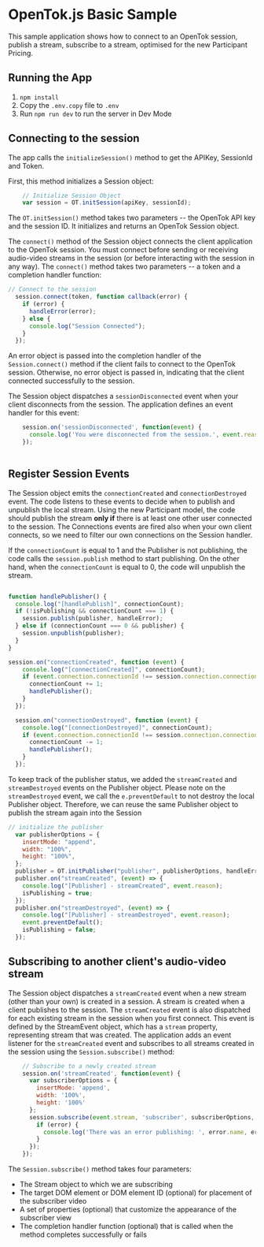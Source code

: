 OpenTok.js Basic Sample
=======================

This sample application shows how to connect to an OpenTok session, publish a stream,
subscribe to a stream, optimised for the new Participant Pricing.


## Running the App

1. `npm install`
2. Copy the `.env.copy` file to `.env`
3. Run `npm run dev` to run the server in Dev Mode






## Connecting to the session

The app calls the `initializeSession()` method to get the APIKey, SessionId and Token.

First, this method initializes a Session object:

```javascript
    // Initialize Session Object
    var session = OT.initSession(apiKey, sessionId);
```

The `OT.initSession()` method takes two parameters -- the OpenTok API key and the session ID. It
initializes and returns an OpenTok Session object.

The `connect()` method of the Session object connects the client application to the OpenTok
session. You must connect before sending or receiving audio-video streams in the session (or before
interacting with the session in any way). The `connect()` method takes two parameters -- a token
and a completion handler function:

```javascript
// Connect to the session
  session.connect(token, function callback(error) {
    if (error) {
      handleError(error);
    } else {
      console.log("Session Connected");
    }
  });
```

An error object is passed into the completion handler of the `Session.connect()` method if the
client fails to connect to the OpenTok session. Otherwise, no error object is passed in, indicating
that the client connected successfully to the session.

The Session object dispatches a `sessionDisconnected` event when your client disconnects from the
session. The application defines an event handler for this event:

```javascript
    session.on('sessionDisconnected', function(event) {
      console.log('You were disconnected from the session.', event.reason);
    });
    
```


## Register Session Events

The Session object emits the `connectionCreated` and `connectionDestroyed` event. The code listens to these events to decide when to publish and unpublish the local stream. Using the new Participant model, the code should publish the stream **only if** there is at least one other user connected to the session. The Connections events are fired also when your own client connects, so we need to filter our own connections on the Session handler.

If the `connectionCount` is equal to 1 and the Publisher is not publishing, the code calls the `session.publish` method to start publishing. On the other hand, when the `connectionCount` is equal to 0, the code will unpublish the stream.

```javascript

function handlePublisher() {
  console.log("[handlePublish]", connectionCount);
  if (!isPublishing && connectionCount === 1) {
    session.publish(publisher, handleError);
  } else if (connectionCount === 0 && publisher) {
    session.unpublish(publisher);
  }
}

session.on("connectionCreated", function (event) {
    console.log("[connectionCreated]", connectionCount);
    if (event.connection.connectionId !== session.connection.connectionId) {
      connectionCount += 1;
      handlePublisher();
    }
  });

  session.on("connectionDestroyed", function (event) {
    console.log("[connectionDestroyed]", connectionCount);
    if (event.connection.connectionId !== session.connection.connectionId) {
      connectionCount -= 1;
      handlePublisher();
    }
  });

```
To keep track of the publisher status, we added the `streamCreated` and `streamDestroyed` events on the Publisher object. Please note on the `streamDestroyed` event, we call the `e.preventDefault` to not destroy the local Publisher object. Therefore, we can reuse the same Publisher object to publish the stream again into the Session

```javascript
// initialize the publisher
  var publisherOptions = {
    insertMode: "append",
    width: "100%",
    height: "100%",
  };
  publisher = OT.initPublisher("publisher", publisherOptions, handleError);
  publisher.on("streamCreated", (event) => {
    console.log("[Publisher] - streamCreated", event.reason);
    isPublishing = true;
  });
  publisher.on("streamDestroyed", (event) => {
    console.log("[Publisher] - streamDestroyed", event.reason);
    event.preventDefault();
    isPublishing = false;
  });

```


## Subscribing to another client's audio-video stream

The Session object dispatches a `streamCreated` event when a new stream (other than your own) is
created in a session. A stream is created when a client publishes to the session. The
`streamCreated` event is also dispatched for each existing stream in the session when you first
connect. This event is defined by the StreamEvent object, which has a `stream` property,
representing stream that was created. The application adds an event listener for the
`streamCreated` event and subscribes to all streams created in the session using the
`Session.subscribe()` method:

```javascript
    // Subscribe to a newly created stream
    session.on('streamCreated', function(event) {
      var subscriberOptions = {
        insertMode: 'append',
        width: '100%',
        height: '100%'
      };
      session.subscribe(event.stream, 'subscriber', subscriberOptions, function(error) {
        if (error) {
          console.log('There was an error publishing: ', error.name, error.message);
        }
      });
    });
```

The `Session.subscribe()` method takes four parameters:

* The Stream object to which we are subscribing
* The target DOM element or DOM element ID (optional) for placement of the subscriber video
* A set of properties (optional) that customize the appearance of the subscriber view
* The completion handler function (optional) that is called when the method completes
  successfully or fails
